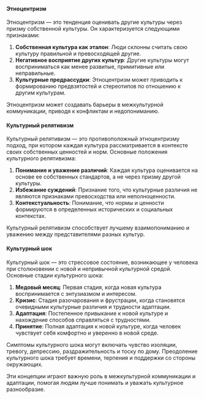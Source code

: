 #### Этноцентризм

Этноцентризм — это тенденция оценивать другие культуры через призму собственной культуры. Он характеризуется следующими признаками:

1. **Собственная культура как эталон**: Люди склонны считать свою культуру правильной и превосходящей другие.
2. **Негативное восприятие других культур**: Другие культуры могут восприниматься как менее развитые, примитивные или неправильные.
3. **Культурные предрассудки**: Этноцентризм может приводить к формированию предвзятостей и стереотипов по отношению к другим культурам.

Этноцентризм может создавать барьеры в межкультурной коммуникации, приводя к конфликтам и недопониманию.

#### Культурный релятивизм

Культурный релятивизм — это противоположный этноцентризму подход, при котором каждая культура рассматривается в контексте своих собственных ценностей и норм. Основные положения культурного релятивизма:

1. **Понимание и уважение различий**: Каждая культура оценивается на основе ее собственных стандартов, а не через призму другой культуры.
2. **Избежание суждений**: Признание того, что культурные различия не являются признаками превосходства или неполноценности.
3. **Контекстуальность**: Понимание, что нормы и ценности формируются в определенных исторических и социальных контекстах.

Культурный релятивизм способствует лучшему взаимопониманию и уважению между представителями разных культур.

#### Культурный шок

Культурный шок — это стрессовое состояние, возникающее у человека при столкновении с новой и непривычной культурной средой. Основные стадии культурного шока:

1. **Медовый месяц**: Первая стадия, когда новая культура воспринимается с энтузиазмом и интересом.
2. **Кризис**: Стадия разочарования и фрустрации, когда становятся очевидными культурные различия и трудности адаптации.
3. **Адаптация**: Постепенное привыкание к новой культуре и нахождение способов справляться с трудностями.
4. **Принятие**: Полная адаптация к новой культуре, когда человек чувствует себя комфортно и уверенно в новой среде.

Симптомы культурного шока могут включать чувство изоляции, тревогу, депрессию, раздражительность и тоску по дому. Преодоление культурного шока требует времени, терпения и поддержки со стороны окружающих.

Эти концепции играют важную роль в межкультурной коммуникации и адаптации, помогая людям лучше понимать и уважать культурное разнообразие.